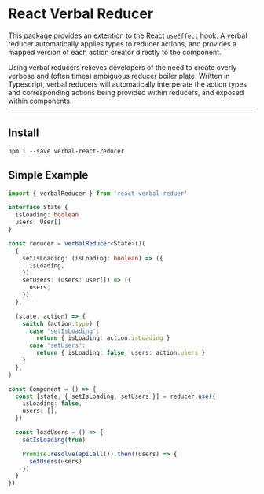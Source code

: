 # React Verbal Reducer

This package provides an extention to the React `useEffect` hook. A verbal reducer automatically applies types to reducer actions, and provides a mapped version of each action creator directly to the component.

Using verbal reducers relieves developers of the need to create overly verbose and (often times) ambiguous reducer boiler plate. Written in Typescript, verbal reducers will automatically interperate the action types and corresponding actions being provided within reducers, and exposed within components.

___
## Install

```
npm i --save verbal-react-reducer
```

## Simple Example

```ts
import { verbalReducer } from 'react-verbal-reduer'

interface State {
  isLoading: boolean
  users: User[]
}

const reducer = verbalReducer<State>()(
  {
    setIsLoading: (isLoading: boolean) => ({
      isLoading,
    }),
    setUsers: (users: User[]) => ({
      users,
    }),
  },

  (state, action) => {
    switch (action.type) {
      case 'setIsLoading':
        return { isLoading: action.isLoading }
      case 'setUsers':
        return { isLoading: false, users: action.users }
    }
  },
)

const Component = () => {
  const [state, { setIsLoading, setUsers }] = reducer.use({
    isLoading: false,
    users: [],
  })

  const loadUsers = () => {
    setIsLoading(true)

    Promise.resolve(apiCall()).then((users) => {
      setUsers(users)
    })
  }
})
```
